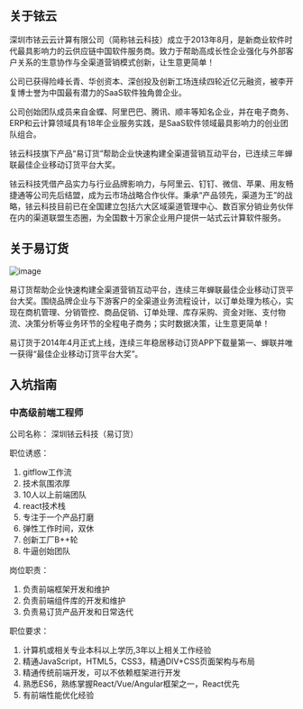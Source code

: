 
## 关于铱云
深圳市铱云云计算有限公司（简称铱云科技）成立于2013年8月，是新商业软件时代最具影响力的云供应链中国软件服务商。致力于帮助高成长性企业强化与外部客户关系的生意协作与全渠道营销模式创新，让生意更简单！

公司已获得险峰长青、华创资本、深创投及创新工场连续四轮近亿元融资，被李开复博士誉为中国最有潜力的SaaS软件独角兽企业。

公司创始团队成员来自金蝶、阿里巴巴、腾讯、顺丰等知名企业，并在电子商务、ERP和云计算领域具有18年企业服务实践，是SaaS软件领域最具影响力的创业团队组合。

铱云科技旗下产品“易订货”帮助企业快速构建全渠道营销互动平台，已连续三年蝉联最佳企业移动订货平台大奖。

铱云科技凭借产品实力与行业品牌影响力，与阿里云、钉钉、微信、苹果、用友畅捷通等公司先后结盟，成为云市场战略合作伙伴。秉承“产品领先，渠道为王”的战略，铱云科技目前已在全国建立包括六大区域渠道管理中心、数百家分销业务伙伴在内的渠道联盟生态圈，为全国数十万家企业用户提供一站式云计算软件服务。

## 关于易订货

![image](https://ss2.baidu.com/6ONYsjip0QIZ8tyhnq/it/u=2614182764,1007165791&fm=58&s=1A835722CD216C114667185C030010FA&bpow=121&bpoh=75)

易订货帮助企业快速构建全渠道营销互动平台，连续三年蝉联最佳企业移动订货平台大奖。围绕品牌企业与下游客户的全渠道业务流程设计，以订单处理为核心，实现在商机管理、分销管控、商品促销、订单处理、库存采购、资金对账、支付物流、决策分析等业务环节的全程电子商务；实时数据决策，让生意更简单！

易订货于2014年4月正式上线，连续三年稳居移动订货APP下载量第一、蝉联并唯一获得“最佳企业移动订货平台大奖”。

## 入坑指南
### 中高级前端工程师
公司名称：
深圳铱云科技（易订货）

职位诱惑：
1. gitflow工作流
2. 技术氛围浓厚
3. 10人以上前端团队
4. react技术栈
5. 专注于一个产品打磨
6. 弹性工作时间，双休
7. 创新工厂B++轮
8. 牛逼创始团队

岗位职责：
1. 负责前端框架开发和维护
2. 负责前端组件库的开发和维护
3. 负责易订货产品开发和日常迭代

职位要求：
1. 计算机或相关专业本科以上学历,3年以上相关工作经验
2. 精通JavaScript，HTML5，CSS3，精通DIV+CSS页面架构与布局
3. 精通传统前端开发，可以不依赖框架进行开发
4. 熟悉ES6，熟练掌握React/Vue/Angular框架之一，React优先
5. 有前端性能优化经验
